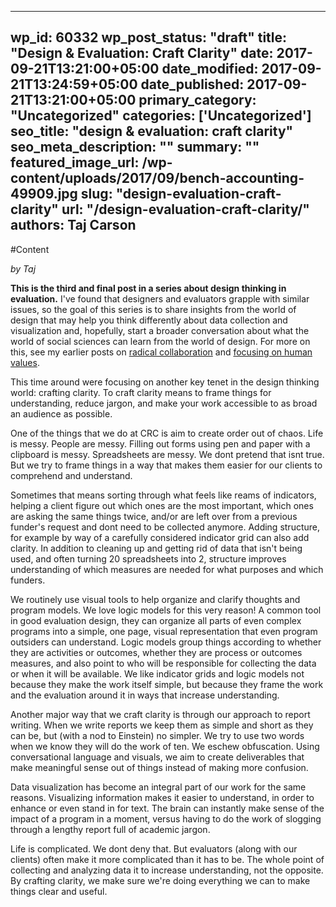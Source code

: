 
---
wp_id: 60332
wp_post_status: "draft" 
title: "Design & Evaluation: Craft Clarity"
date: 2017-09-21T13:21:00+05:00
date_modified: 2017-09-21T13:24:59+05:00
date_published: 2017-09-21T13:21:00+05:00
primary_category: "Uncategorized"
categories: ['Uncategorized'] 
seo_title: "design & evaluation: craft clarity"
seo_meta_description: ""
summary: "" 
featured_image_url: /wp-content/uploads/2017/09/bench-accounting-49909.jpg
slug: "design-evaluation-craft-clarity"
url: "/design-evaluation-craft-clarity/"
authors: Taj Carson
---

#Content

_by Taj_

**This is the third and final post in a series about design thinking in evaluation.** I've found that designers and evaluators grapple with similar issues, so the goal of this series is to share insights from the world of design that may help you think differently about data collection and visualization and, hopefully, start a broader conversation about what the world of social sciences can learn from the world of design. For more on this, see my earlier posts on [radical collaboration](https://www.inciter.io/design-evaluation-radical-collaboration/) and [focusing on human values](https://www.inciter.io/focus-on-human-values/). 

This time around were focusing on another key tenet in the design thinking world: crafting clarity. To craft clarity means to frame things for understanding, reduce jargon, and make your work accessible to as broad an audience as possible. 

One of the things that we do at CRC is aim to create order out of chaos. Life is messy. People are messy. Filling out forms using pen and paper with a clipboard is messy. Spreadsheets are messy. We dont pretend that isnt true. But we try to frame things in a way that makes them easier for our clients to comprehend and understand. 

Sometimes that means sorting through what feels like reams of indicators, helping a client figure out which ones are the most important, which ones are asking the same things twice, and/or are left over from a previous funder's request and dont need to be collected anymore. Adding structure, for example by way of a carefully considered indicator grid can also add clarity. In addition to cleaning up and getting rid of data that isn't being used, and often turning 20 spreadsheets into 2, structure improves understanding of which measures are needed for what purposes and which funders.

We routinely use visual tools to help organize and clarify thoughts and program models. We love logic models for this very reason! A common tool in good evaluation design, they can organize all parts of even complex programs into a simple, one page, visual representation that even program outsiders can understand. Logic models group things according to whether they are activities or outcomes, whether they are process or outcomes measures, and also point to who will be responsible for collecting the data or when it will be available. We like indicator grids and logic models not because they make the work itself simple, but because they frame the work and the evaluation around it in ways that increase understanding. 

Another major way that we craft clarity is through our approach to report writing. When we write reports we keep them as simple and short as they can be, but (with a nod to Einstein) no simpler. We try to use two words when we know they will do the work of ten. We eschew obfuscation. Using conversational language and visuals, we aim to create deliverables that make meaningful sense out of things instead of making more confusion. 

Data visualization has become an integral part of our work for the same reasons. Visualizing information makes it easier to understand, in order to enhance or even stand in for text. The brain can instantly make sense of the impact of a program in a moment, versus having to do the work of slogging through a lengthy report full of academic jargon.  

Life is complicated. We dont deny that. But evaluators (along with our clients) often make it more complicated than it has to be. The whole point of collecting and analyzing data it to increase understanding, not the opposite. By crafting clarity, we make sure we're doing everything we can to make things clear and useful. 


